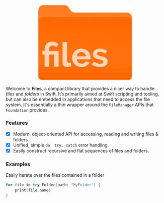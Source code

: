 <p align="center">
    <img src="logo.png" width="300" max-width="50%" alt=“Files” />
</p>

Welcome to **Files**, a compact library that provides a nicer way to handle *files* and *folders*  in Swift. It’s primarily aimed at Swift scripting and tooling, but can also be embedded in applications that need to access the file system. It's essentially a thin wrapper around the `FileManager` APIs that `Foundation` provides.

### Features

- [X] Modern, object-oriented API for accessing, reading and writing files & folders.
- [X] Unified, simple `do, try, catch` error handling.
- [X] Easily construct recursive and flat sequences of files and folders.

### Examples

Easily iterate over the files contained in a folder
```swift
for file in try Folder(path: "MyFolder") {
    print(file.name)
}
```
